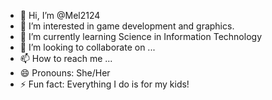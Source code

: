 - 👋 Hi, I’m @Mel2124
- 👀 I’m interested in game development and graphics.
- 🌱 I’m currently learning Science in Information Technology
- 💞️ I’m looking to collaborate on ...
- 📫 How to reach me ...
- 😄 Pronouns: She/Her
- ⚡ Fun fact: Everything I do is for my kids!

<!---
Mel2124/Mel2124 is a ✨ special ✨ repository because its `README.md` (this file) appears on your GitHub profile.
You can click the Preview link to take a look at your changes.
--->
